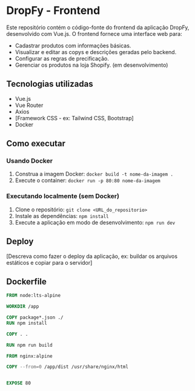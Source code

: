 # DropFy - Frontend

Este repositório contém o código-fonte do frontend da aplicação DropFy, desenvolvido com Vue.js. O frontend fornece uma interface web para:

* Cadastrar produtos com informações básicas.
* Visualizar e editar as copys e descrições geradas pelo backend.
* Configurar as regras de precificação.
* Gerenciar os produtos na loja Shopify. (em desenvolvimento)

## Tecnologias utilizadas

* Vue.js
* Vue Router
* Axios
* [Framework CSS - ex: Tailwind CSS, Bootstrap]
* Docker

## Como executar

### Usando Docker

1. Construa a imagem Docker: `docker build -t nome-da-imagem .`
2. Execute o container: `docker run -p 80:80 nome-da-imagem`

### Executando localmente (sem Docker)

1. Clone o repositório: `git clone <URL_do_repositorio>`
2. Instale as dependências: `npm install`
3. Execute a aplicação em modo de desenvolvimento: `npm run dev`

## Deploy

[Descreva como fazer o deploy da aplicação, ex: buildar os arquivos estáticos e copiar para o servidor]

## Dockerfile

```dockerfile
FROM node:lts-alpine

WORKDIR /app

COPY package*.json ./
RUN npm install

COPY . .

RUN npm run build

FROM nginx:alpine

COPY --from=0 /app/dist /usr/share/nginx/html   


EXPOSE 80
